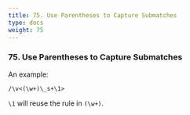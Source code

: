 ```yaml
---
title: 75. Use Parentheses to Capture Submatches
type: docs
weight: 75
---
```


### 75. Use Parentheses to Capture Submatches

An example:
```
/\v<(\w+)\_s+\1>
```
`\1` will reuse the rule in `(\w+)`.

